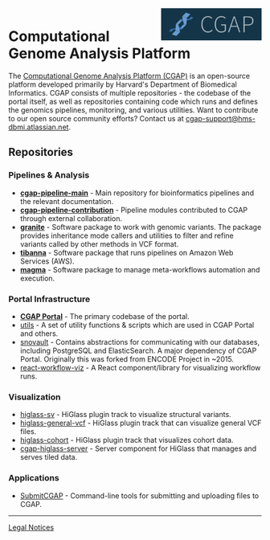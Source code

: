 <img src="https://github.com/dbmi-bgm/cgap-pipeline/blob/master/docs/images/cgap_logo.png" width="200" align="right">

# Computational Genome Analysis Platform

The [Computational Genome Analysis Platform (CGAP)](https://cgap.hms.harvard.edu) is an open-source platform developed primarily by Harvard's Department of Biomedical Informatics. CGAP consists of multiple repositories - the codebase of the portal itself, as well as repositories containing code which runs and defines the genomics pipelines, monitoring, and various utilities. Want to contribute to our open source community efforts? Contact us at cgap-support@hms-dbmi.atlassian.net.

## Repositories


### Pipelines & Analysis


- **[cgap-pipeline-main](https://github.com/dbmi-bgm/cgap-pipeline-main)** - Main repository for bioinformatics pipelines and the relevant documentation.
- **[cgap-pipeline-contribution](https://github.com/dbmi-bgm/cgap-pipeline-contribution)** - Pipeline modules contributed to CGAP through external collaboration.
- **[granite](https://github.com/dbmi-bgm/granite)** - Software package to work with genomic variants. The package provides inheritance mode callers and utilities to filter and refine variants called by other methods in VCF format.
- **[tibanna](https://github.com/4dn-dcic/tibanna)** - Software package that runs pipelines on Amazon Web Services (AWS).
- **[magma](https://github.com/dbmi-bgm/magma)** - Software package to manage meta-workflows automation and execution.

### Portal Infrastructure

- **[CGAP Portal](https://github.com/dbmi-bgm/cgap-portal)** - The primary codebase of the portal.
- [utils](https://github.com/4dn-dcic/utils) - A set of utility functions & scripts which are used in CGAP Portal and others.
- [snovault](https://github.com/4dn-dcic/snovault) - Contains abstractions for communicating with our databases, including PostgreSQL and ElasticSearch. A major dependency of CGAP Portal. Originally this was forked from ENCODE Project in ~2015.
- [react-workflow-viz](https://github.com/4dn-dcic/react-workflow-viz) - A React component/library for visualizing workflow runs.

### Visualization

- [higlass-sv](https://github.com/dbmi-bgm/higlass-sv) - HiGlass plugin track to visualize structural variants.
- [higlass-general-vcf](https://github.com/dbmi-bgm/higlass-general-vcf) - HiGlass plugin track that can visualize general VCF files.
- [higlass-cohort](https://github.com/dbmi-bgm/higlass-cohort) - HiGlass plugin track that visualizes cohort data.
- [cgap-higlass-server](https://github.com/dbmi-bgm/cgap-higlass-server) - Server component for HiGlass that manages and serves tiled data.

### Applications
- [SubmitCGAP](https://github.com/dbmi-bgm/SubmitCGAP) - Command-line tools for submitting and uploading files to CGAP.

----

[Legal Notices](https://cgap.hms.harvard.edu/legal)
